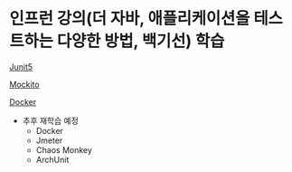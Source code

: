 # 인프런 강의(더 자바, 애플리케이션을 테스트하는 다양한 방법, 백기선) 학습

<a href="https://github.com/KyumPaKa/TestStudy/tree/master/Junit5">Junit5</a>

<a href="https://github.com/KyumPaKa/TestStudy/tree/master/Mockito">Mockito</a>

<a href="https://github.com/KyumPaKa/TestStudy/tree/master/Docker">Docker</a>

- 추후 재학습 예정
  - Docker
  - Jmeter
  - Chaos Monkey
  - ArchUnit